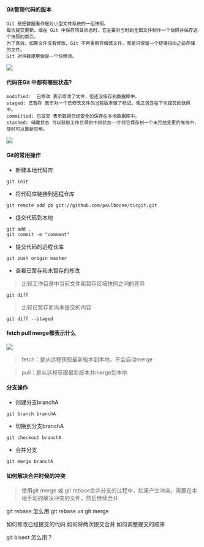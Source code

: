#### Git管理代码的版本
```
Git 是把数据看作是对小型文件系统的一组快照。
每次提交更新，或在 Git 中保存项目状态时，它主要对当时的全部文件制作一个快照并保存这个快照的索引。
为了高效，如果文件没有修改，Git 不再重新存储该文件，而是只保留一个链接指向之前存储的文件。
Git 对待数据更像是一个快照流。
```
![](https://git-scm.com/book/en/v2/images/snapshots.png)
#### 代码在Git 中都有哪些状态?
```
modified:  已修改 表示修改了文件，但还没保存到数据库中。
staged: 已暂存 表示对一个已修改文件的当前版本做了标记，使之包含在下次提交的快照中。
committed: 已提交 表示数据已经安全的保存在本地数据库中。
stashed: 储藏状态 可以获取工作目录的中间状态——并将它保存到一个未完结变更的堆栈中，随时可以重新应用。
```
![](https://git-scm.com/book/en/v2/images/lifecycle.png)

#### Git的常用操作

- 新建本地代码库
```
git init
```
- 将代码库链接到远程仓库
```
git remote add pb git://github.com/paulboone/ticgit.git
```
- 提交代码到本地
```
git add .
git commit -m "comment"
```
- 提交代码的远程仓库
```
git push origin master
```
-  查看已暂存和未暂存的修改
> 比较工作目录中当前文件和暂存区域快照之间的差异
```
git diff 
```
> 比较已暂存而尚未提交的内容
```
git diff --staged
```

#### fetch pull merge都表示什么
![](http://www.ruanyifeng.com/blogimg/asset/2014/bg2014061202.jpg)
> fetch：是从远程获取最新版本到本地，不会自动merge

> pull：是从远程获取最新版本并merge到本地

#### 分支操作
-  创建分支branchA
```
git branch branchA
```
- 切换到分支branchA
```
git checkout branchA
```
- 合并分支
```
git merge branchA
```

#### 如何解决合并时候的冲突
> 使用git merge 或 git rebase合并分支的过程中，如果产生冲突，需要在本地手动的解决冲突的文件，然后继续合并


git rebase 怎么用
git rebase vs git merge

如何修改已经提交的代码
如何将两次提交合并
如何调整提交的顺序

git bisect 怎么用？
```
```